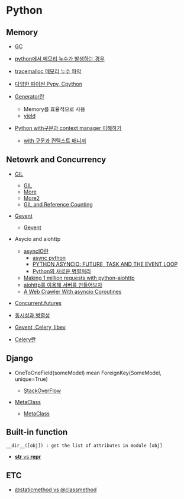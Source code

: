 # Python

## Memory
* [GC](https://winterj.me/python-gc/)
* [python에서 메모리 누수가 발생하는 경우](https://memorable.link/link/189)
* [tracemalloc 메모리 누수 파악](http://brownbears.tistory.com/249)
* [다양한 파이썬 Pypy, Cpython](http://khanrc.tistory.com/entry/%EB%8B%A4%EC%96%91%ED%95%9C-Python%EB%93%A4)

* [Generator란](http://bluese05.tistory.com/56)
  * Memory를 효율적으로 사용
  * [yield](https://code.i-harness.com/ko/q/38957)

* [Python with구문과 context manager 이해하기](https://cjh5414.github.io/python-with/)
  * [with 구문과 컨텍스트 매니저](https://soooprmx.com/archives/4079)

## Netowrk and Concurrency
* [GIL](https://github.com/JaeYeopHan/Interview_Question_for_Beginner/tree/master/Python)
  * [GIL](https://medium.com/@mjhans83/python-gil-f940eac0bef9)
  * [More](https://blog.seulgi.kim/2015/01/global-interpreter-lock.html)
  * [More2](https://code.i-harness.com/ko/q/13c02e)
  * [GIL and Reference Counting](https://blog.hanlee.io/2018/under-the-c-2/)

* [Gevent](http://software-engineer.gatsbylee.com/gevent/)
  * [Gevent](http://khanrc.tistory.com/entry/%EC%A0%9C%EC%95%BD%EC%9D%84-%EB%84%98%EC%96%B4-Gevent)
* Asycio and aiohttp
  * [asyncIO란](https://tech.ssut.me/python-3-play-with-asyncio/)
    * [async python](https://mingrammer.com/translation-asynchronous-python/)
	* [PYTHON ASYNCIO: FUTURE, TASK AND THE EVENT LOOP](http://masnun.com/2015/11/20/python-asyncio-future-task-and-the-event-loop.html)
	* [Python의 새로운 병렬처리](https://soooprmx.com/archives/5669)
  * [Making 1 million requests with python-aiohttp](https://pawelmhm.github.io/asyncio/python/aiohttp/2016/04/22/asyncio-aiohttp.html)
  * [aiohttp를 이용해 서버를 만들어보자](http://meonggae.blogspot.com/2016/11/python-aiohttp.html)
  * [A Web Crawler With asyncio Coroutines](http://www.aosabook.org/en/500L/a-web-crawler-with-asyncio-coroutines.html)
* [Concurrent.futures](https://soooprmx.com/archives/5669)
* [동시성과 병렬성](https://www.slideshare.net/deview/2d4python)
* [Gevent, Celery, libev](https://medium.com/@fiv3star/gevent-celery-%EC%97%90-%EB%8C%80%ED%95%98%EC%97%AC-f4e377ae1c08)
* [Celery란](https://medium.com/sunhyoups-story/celery-b96eb337b9cf)


## Django
* OneToOneField(someModel) mean ForeignKey(SomeModel, unique=True)
  * [StackOverFlow](https://stackoverflow.com/questions/5870537/whats-the-difference-between-django-onetoonefield-and-foreignkey)

* [MetaClass](https://tech.ssut.me/2017/03/24/understanding-python-metaclasses/)
  * [MetaClass](https://code.i-harness.com/ko/q/186a3)

## Built-in function
```
__dir__([obj]) : get the list of attributes in module [obj]
```
* [__str__ vs __repr__](https://code.i-harness.com/ko/q/15ec1f)


## ETC
* [@staticmethod vs @classmethod](https://code.i-harness.com/ko/q/213a1)
